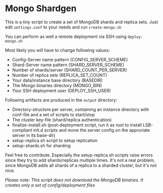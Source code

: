 Mongo Shardgen
==============
This is a tiny script to create a set of MongoDB shards and replica sets. Just edit `settings.conf` to your needs and run `create-mongo.sh`

You can perform as well a remote deployment via SSH using `deploy-mongo.sh`

Most likely you will have to change following values:

* Config-Server name pattern (CONFIG_SERVER_SCHEME)
* Shard-Server name pattern (SHARD_SERVER_SCHEME)
* Number of shards/server (SHARD_COUNT_PER_SERVER)
* Number of replica sets (REPLICA_SET_COUNT)
* Your data/instance base directory (BASEDIR)
* The Mongo binaries directory (MONGO_BIN)
* Your SSH deployment user (DEPLOY_SSH_USER)

Following artifacts are produced in the `output` directory:

* Directory-structore per server, containing an instance directory with conf-file and a set of scripts to start/stop
* The cluster key-file (shard/replica authentication)
* finalize-install.sh (post-deployment script, run it as root to install LSB-compliant init.d scripts and move the server config on the approriate server in its base-dir)
* setup-replica.sh script to setup replication
* setup-shards.sh for sharding

Feel free to contribute. Especially the setup-replica.sh scripts raise errors since they try to add shards/replicas multiple times. It's not a real problem, since MongoDB adds all shards of a replica to a sharded cluster, but it's not nice.

*Please note: This script does not download the MongoDB binaries. It creates only a set of config/deployment files*